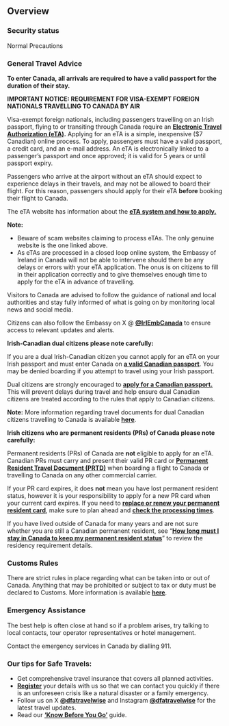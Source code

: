## Overview

### **Security status**

Normal Precautions

### **General Travel Advice**

**To enter Canada, all arrivals are required to have a valid passport for the duration of their stay.**

**IMPORTANT NOTICE: REQUIREMENT FOR VISA-EXEMPT FOREIGN NATIONALS TRAVELLING TO CANADA BY AIR**

Visa-exempt foreign nationals, including passengers travelling on an Irish passport, flying to or transiting through Canada require an [**Electronic Travel Authorization (eTA)**](http://www.cic.gc.ca/english/visit/eta-facts-en.asp)**.** Applying for an eTA is a simple, inexpensive ($7 Canadian) online process. To apply, passengers must have a valid passport, a credit card, and an e-mail address. An eTA is electronically linked to a passenger’s passport and once approved; it is valid for 5 years or until passport expiry.

Passengers who arrive at the airport without an eTA should expect to experience delays in their travels, and may not be allowed to board their flight. For this reason, passengers should apply for their eTA **before** booking their flight to Canada.

The eTA website has information about the [**eTA system and how to apply.**](https://www.canada.ca/en/immigration-refugees-citizenship/services/visit-canada/eta/apply.html)

**Note:**

* Beware of scam websites claiming to process eTAs. The only genuine website is the one linked above.
* As eTAs are processed in a closed loop online system, the Embassy of Ireland in Canada will not be able to intervene should there be any delays or errors with your eTA application. The onus is on citizens to fill in their application correctly and to give themselves enough time to apply for the eTA in advance of travelling.

Visitors to Canada are advised to follow the guidance of national and local authorities and stay fully informed of what is going on by monitoring local news and social media.

Citizens can also follow the Embassy on X @ [**@IrlEmbCanada**](https://twitter.com/IrlEmbCanada) to ensure access to relevant updates and alerts.

**Irish-Canadian dual citizens please note carefully:**

If you are a dual Irish-Canadian citizen you cannot apply for an eTA on your Irish passport and must enter Canada on [**a valid Canadian passport**](https://www.canada.ca/en/immigration-refugees-citizenship/services/canadian-passports/new-adult-passport/apply.html). You may be denied boarding if you attempt to travel using your Irish passport.

Dual citizens are strongly encouraged to [**apply for a Canadian passport.**](http://www.cic.gc.ca/english/passport/apply/new/index.asp) This will prevent delays during travel and help ensure dual Canadian citizens are treated according to the rules that apply to Canadian citizens.

**Note:** More information regarding travel documents for dual Canadian citizens travelling to Canada is available [**here**](https://www.canada.ca/en/immigration-refugees-citizenship/services/visit-canada/dual-canadian-citizens-visit-canada.html).

**Irish citizens who are permanent residents (PRs) of Canada please note carefully:**

Permanent residents (PRs) of Canada are **not** eligible to apply for an eTA. Canadian PRs must carry and present their valid PR card or [**Permanent Resident Travel Document (PRTD)**](http://www.cic.gc.ca/english/information/travel-document/index.asp) when boarding a flight to Canada or travelling to Canada on any other commercial carrier.

If your PR card expires, it does **not** mean you have lost permanent resident status, however it is your responsibility to apply for a new PR card when your current card expires. If you need to [**replace or renew your permanent resident card**](http://www.cic.gc.ca/english/information/pr-card/apply-how.asp), make sure to plan ahead and [**check the processing times**](http://www.cic.gc.ca/english/information/times/index.asp).

If you have lived outside of Canada for many years and are not sure whether you are still a Canadian permanent resident, see “[**How long must I stay in Canada to keep my permanent resident status**](http://www.cic.gc.ca/english/helpcentre/answer.asp?qnum=727&top=10)” to review the residency requirement details.

### **Customs Rules**

There are strict rules in place regarding what can be taken into or out of Canada. Anything that may be prohibited or subject to tax or duty must be declared to Customs. More information is available [**here**](https://travel.gc.ca/returning/customs/what-you-can-bring-home-to-canada).

### **Emergency Assistance**

The best help is often close at hand so if a problem arises, try talking to local contacts, tour operator representatives or hotel management.

Contact the emergency services in Canada by dialling 911.

### **Our tips for Safe Travels:**

* Get comprehensive travel insurance that covers all planned activities.
* [**Register**](https://www.ireland.ie/en/dfa/overseas-travel/citizens-registration/) your details with us so that we can contact you quickly if there is an unforeseen crisis like a natural disaster or a family emergency.
* Follow us on X [**@dfatravelwise**](https://www.twitter.com/DFATravelWise) and Instagram [**@dfatravelwise**](https://www.instagram.com/dfatravelwise/) for the latest travel updates.
* Read our [**‘Know Before You Go’**](https://www.ireland.ie/en/dfa/overseas-travel/know-before-you-go/) guide.